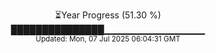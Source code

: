 <p align="center">
⏳Year Progress (51.30 %)<br>
███████████████▁▁▁▁▁▁▁▁▁▁▁▁▁▁▁ <br>
<sub>Updated: Mon, 07 Jul 2025 06:04:31 GMT</sub>
</p>

